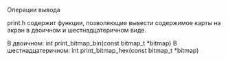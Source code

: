 Операции вывода

print.h содержит функции, позволяющие вывести содержимое карты на экран в двоичном и шестнадцатеричном виде.

В двоичном:          int print_bitmap_bin(const bitmap_t *bitmap)
В шестнадцатеричном: int print_bitmap_hex(const bitmap_t *bitmap)
